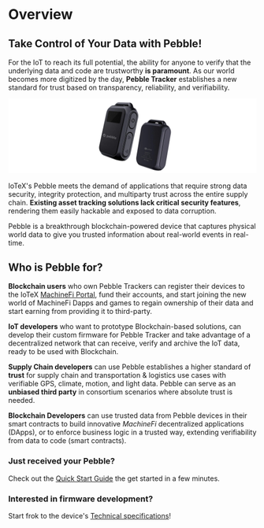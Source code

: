 # Overview

## Take Control of Your Data with Pebble!

For the IoT to reach its full potential, the ability for anyone to verify that the underlying data and code are trustworthy **is paramount**. As our world becomes more digitized by the day, **Pebble Tracker** establishes a new standard for trust based on transparency, reliability, and verifiability.

![Pebble Tracker](../../.gitbook/assets/pebbleheader.jpg.jpg)

IoTeX's Pebble meets the demand of applications that require strong data security, integrity protection, and multiparty trust across the entire supply chain. **Existing asset tracking solutions lack critical security features**, rendering them easily hackable and exposed to data corruption.

Pebble is a breakthrough blockchain-powered device that captures physical world data to give you trusted information about real-world events in real-time.

## Who is Pebble for? <a href="#who-is-pebble-for" id="who-is-pebble-for"></a>

**Blockchain users** who own Pebble Trackers can register their devices to the IoTeX [MachineFi Portal](https://portal.machinefi), fund their accounts, and start joining the new world of MachineFi Dapps and games to regain ownership of their data and start earning from providing it to third-party.

**IoT developers** who want to prototype Blockchain-based solutions, can develop their custom firmware for Pebble Tracker and take advantage of a decentralized network that can receive, verify and archive the IoT data, ready to be used with Blockchain.&#x20;

**Supply Chain developers** can use Pebble establishes a higher standard of **trust** for supply chain and transportation & logistics use cases with verifiable GPS, climate, motion, and light data. Pebble can serve as an **unbiased third party** in consortium scenarios where absolute trust is needed.

**Blockchain Developers** can use trusted data from Pebble devices in their smart contracts to build innovative _MachineFi_ decentralized applications (DApps), or to enforce business logic in a trusted way, extending verifiability from data to code (smart contracts).

### Just received your Pebble? <a href="#just-received-your-pebble" id="just-received-your-pebble"></a>

Check out the [Quick Start Guide](quick-start.md) the get started in a few minutes.

### Interested in firmware development? <a href="#interested-in-tech-specs" id="interested-in-tech-specs"></a>

Start frok to the device's [Technical specifications](firmware-development/technical-specification.md)!
